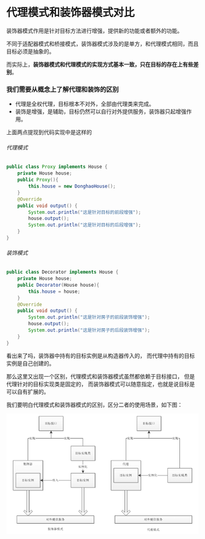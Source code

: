 # 代理模式和装饰器模式对比

装饰器模式作用是针对目标方法进行增强，提供新的功能或者额外的功能。

不同于适配器模式和桥接模式，装饰器模式涉及的是单方，和代理模式相同，而且目标必须是抽象的。

而实际上，**装饰器模式和代理模式的实现方式基本一致，只在目标的存在上有些差别**。


### 我们需要从概念上了解代理和装饰的区别

* 代理是全权代理，目标根本不对外，全部由代理类来完成。
* 装饰是增强，是辅助，目标仍然可以自行对外提供服务，装饰器只起增强作用。

上面两点提现到代码实现中是这样的

###### 代理模式

```java
public class Proxy implements House {
    private House house;
    public Proxy(){
        this.house = new DonghaoHouse();
    }
    @Override
    public void output() {
        System.out.println("这是针对目标的前段增强");
        house.output();
        System.out.println("这是针对目标的后段增强");
    }
}
```

###### 装饰模式

```java
public class Decorator implements House {
    private House house;
    public Decorator(House house){
        this.house = house;
    }
    @Override
    public void output() {
        System.out.println("这是针对房子的前段装饰增强");
        house.output();
        System.out.println("这是针对房子的后段装饰增强");
    }
}
```

看出来了吗，装饰器中持有的目标实例是从构造器传入的，
而代理中持有的目标实例是自己创建的。

那么这里又出现一个区别，代理模式和装饰器模式虽然都依赖于目标接口，
但是代理针对的目标实现类是固定的，
而装饰器模式可以随意指定，也就是说目标是可以自有扩展的。

我们要明白代理模式和装饰器模式的区别，区分二者的使用场景，如下图：

![代理模式](../image/c4/proxydevorato.png)
